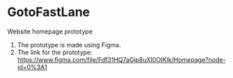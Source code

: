 # GotoFastLane
Website homepage prototype

1. The prototype is made using Figma.
2. The link for the prototype:
https://www.figma.com/file/Fdf31HQ7aGjp8uXI0OIKIk/Homepage?node-id=0%3A1
